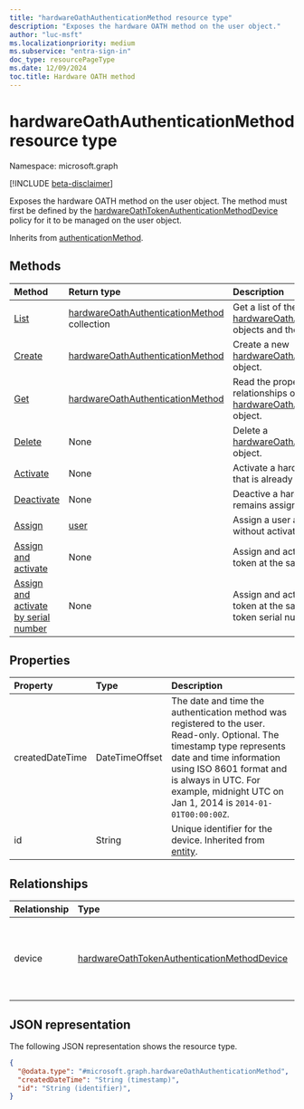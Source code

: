```yaml
---
title: "hardwareOathAuthenticationMethod resource type"
description: "Exposes the hardware OATH method on the user object."
author: "luc-msft"
ms.localizationpriority: medium
ms.subservice: "entra-sign-in"
doc_type: resourcePageType
ms.date: 12/09/2024
toc.title: Hardware OATH method
---
```


# hardwareOathAuthenticationMethod resource type

Namespace: microsoft.graph

[!INCLUDE [beta-disclaimer](../../includes/beta-disclaimer.md)]

Exposes the hardware OATH method on the user object. The method must first be defined by the [hardwareOathTokenAuthenticationMethodDevice](../resources/hardwareoathtokenauthenticationmethoddevice.md) policy for it to be managed on the user object.

Inherits from [authenticationMethod](../resources/authenticationmethod.md).


## Methods
|Method|Return type|Description|
|:---|:---|:---|
|[List](../api/authentication-list-hardwareoathmethods.md)|[hardwareOathAuthenticationMethod](../resources/hardwareoathauthenticationmethod.md) collection|Get a list of the [hardwareOathAuthenticationMethod](../resources/hardwareoathauthenticationmethod.md) objects and their properties.|
|[Create](../api/authentication-post-hardwareoathmethods.md)|[hardwareOathAuthenticationMethod](../resources/hardwareoathauthenticationmethod.md)|Create a new [hardwareOathAuthenticationMethod](../resources/hardwareoathauthenticationmethod.md) object.|
|[Get](../api/hardwareoathauthenticationmethod-get.md)|[hardwareOathAuthenticationMethod](../resources/hardwareoathauthenticationmethod.md)|Read the properties and relationships of a [hardwareOathAuthenticationMethod](../resources/hardwareoathauthenticationmethod.md) object.|
|[Delete](../api/authentication-delete-hardwareoathmethods.md)|None|Delete a [hardwareOathAuthenticationMethod](../resources/hardwareoathauthenticationmethod.md) object.|
|[Activate](../api/hardwareoathauthenticationmethod-activate.md)|None|Activate a hardware OATH token that is already assigned to a user.|
|[Deactivate](../api/hardwareoathauthenticationmethod-deactivate.md)|None|Deactive a hardware OATH token. It remains assigned to the user.|
|[Assign](../api/hardwareoathtokenauthenticationmethoddevice-put-assignto.md)|[user](../resources/user.md)|Assign a user a hardware token without activating it.|
|[Assign and activate](../api/hardwareoathauthenticationmethod-assignandactivate.md)|None|Assign and activate a hardware token at the same time.|
|[Assign and activate by serial number](../api/hardwareoathauthenticationmethod-assignandactivatebyserialnumber.md)|None|Assign and activate a hardware token at the same time by hardware token serial number.|

## Properties
|Property|Type|Description|
|:---|:---|:---|
|createdDateTime|DateTimeOffset| The date and time the authentication method was registered to the user. Read-only. Optional. The timestamp type represents date and time information using ISO 8601 format and is always in UTC. For example, midnight UTC on Jan 1, 2014 is `2014-01-01T00:00:00Z`.|
|id|String|Unique identifier for the device. Inherited from [entity](../resources/entity.md).|

## Relationships
|Relationship|Type|Description|
|:---|:---|:---|
|device|[hardwareOathTokenAuthenticationMethodDevice](../resources/hardwareoathtokenauthenticationmethoddevice.md)|Exposes the hardware OATH method in the directory.|

## JSON representation
The following JSON representation shows the resource type.
<!-- {
  "blockType": "resource",
  "keyProperty": "id",
  "@odata.type": "microsoft.graph.hardwareOathAuthenticationMethod",
  "baseType": "microsoft.graph.authenticationMethod",
  "openType": false
}
-->
``` json
{
  "@odata.type": "#microsoft.graph.hardwareOathAuthenticationMethod",
  "createdDateTime": "String (timestamp)",
  "id": "String (identifier)",
}
```
